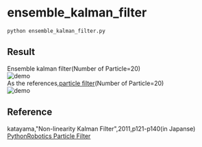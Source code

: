 # ensemble_kalman_filter  
~~~
python ensemble_kalman_filter.py
~~~
## Result  
Ensemble kalman filter(Number of Particle=20)   
![demo](https://github.com/rsasaki0109/ensemble_kalman_filter/blob/master/enkf_particles20.gif)  
As the references,[particle filter](https://github.com/AtsushiSakai/PythonRobotics/tree/master/Localization/particle_filter)(Number of Particle=20)    
![demo](https://github.com/rsasaki0109/ensemble_kalman_filter/blob/master/pf_particles20.gif) 
## Reference  
katayama,"Non-linearity Kalman Filter",2011,p121-p140(in Japanse)  
[PythonRobotics Particle Filter](https://github.com/AtsushiSakai/PythonRobotics/tree/master/Localization/particle_filter)  

